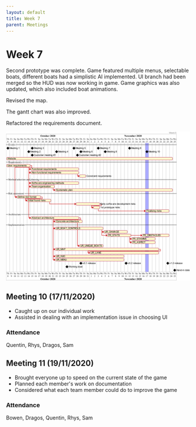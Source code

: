 ```yaml
---
layout: default
title: Week 7
parent: Meetings
---
```


# Week 7

Second prototype was complete. Game featured multiple menus, selectable boats, different boats had a simplistic AI implemented. UI branch had been merged so the HUD was now working in game. Game graphics was also updated, which also included boat animations.

Revised the map.

The gantt chart was also improved.

Refactored the requirements document.

![gantt chart](/assets/static/week7.png "Gantt chart")

## Meeting 10 (17/11/2020)

* Caught up on our individual work
* Assisted in dealing with an implementation issue in choosing UI

### Attendance

Quentin, Rhys, Dragos, Sam

## Meeting 11 (19/11/2020)

* Brought everyone up to speed on the current state of the game
* Planned each member's work on documentation
* Considered what each team member could do to improve the game

### Attendance

Bowen, Dragos, Quentin, Rhys, Sam
